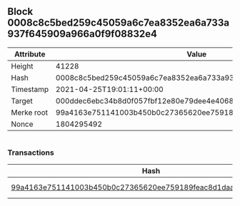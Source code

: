 ## Block 0008c8c5bed259c45059a6c7ea8352ea6a733a937f645909a966a0f9f08832e4

Attribute | Value
--- | ---
Height | 41228
Hash | 0008c8c5bed259c45059a6c7ea8352ea6a733a937f645909a966a0f9f08832e4
Timestamp | 2021-04-25T19:01:11+00:00
Target | 000ddec6ebc34b8d0f057fbf12e80e79dee4e406881cd5b3f6491893fb3f1ca2
Merke root | 99a4163e751141003b450b0c27365620ee759189feac8d1daae164cef67ff677
Nonce | 1804295492

```

```

### Transactions

Hash | Amount
--- | ---
[99a4163e751141003b450b0c27365620ee759189feac8d1daae164cef67ff677](99a4163e751141003b450b0c27365620ee759189feac8d1daae164cef67ff677.md) | 10.00000000 SKEPTI 
